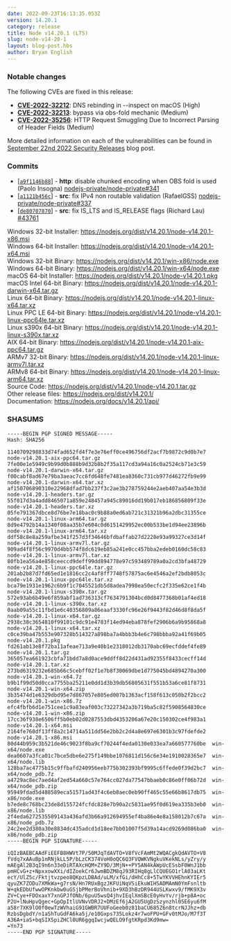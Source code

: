 ```yaml
---
date: 2022-09-23T16:13:35.053Z
version: 14.20.1
category: release
title: Node v14.20.1 (LTS)
slug: node-v14-20-1
layout: blog-post.hbs
author: Bryan English
---
```


### Notable changes

The following CVEs are fixed in this release:

- **[CVE-2022-32212](https://cve.mitre.org/cgi-bin/cvename.cgi?name=CVE-2022-32212)**: DNS rebinding in --inspect on macOS (High)
- **[CVE-2022-32213](https://cve.mitre.org/cgi-bin/cvename.cgi?name=CVE-2022-32213)**: bypass via obs-fold mechanic (Medium)
- **[CVE-2022-35256](https://cve.mitre.org/cgi-bin/cvename.cgi?name=CVE-2022-35256)**: HTTP Request Smuggling Due to Incorrect Parsing of Header Fields (Medium)

More detailed information on each of the vulnerabilities can be found in [September 22nd 2022 Security Releases](https://nodejs.org/en/blog/vulnerability/september-2022-security-releases/) blog post.

### Commits

- \[[`a9f1146b88`](https://github.com/nodejs/node/commit/a9f1146b88)] - **http**: disable chunked encoding when OBS fold is used (Paolo Insogna) [nodejs-private/node-private#341](https://github.com/nodejs-private/node-private/pull/341)
- \[[`a1121b456c`](https://github.com/nodejs/node/commit/a1121b456c)] - **src**: fix IPv4 non routable validation (RafaelGSS) [nodejs-private/node-private#337](https://github.com/nodejs-private/node-private/pull/337)
- \[[`de80707870`](https://github.com/nodejs/node/commit/de80707870)] - **src**: fix IS_LTS and IS_RELEASE flags (Richard Lau) [#43761](https://github.com/nodejs/node/pull/43761)

Windows 32-bit Installer: https://nodejs.org/dist/v14.20.1/node-v14.20.1-x86.msi \
Windows 64-bit Installer: https://nodejs.org/dist/v14.20.1/node-v14.20.1-x64.msi \
Windows 32-bit Binary: https://nodejs.org/dist/v14.20.1/win-x86/node.exe \
Windows 64-bit Binary: https://nodejs.org/dist/v14.20.1/win-x64/node.exe \
macOS 64-bit Installer: https://nodejs.org/dist/v14.20.1/node-v14.20.1.pkg \
macOS Intel 64-bit Binary: https://nodejs.org/dist/v14.20.1/node-v14.20.1-darwin-x64.tar.gz \
Linux 64-bit Binary: https://nodejs.org/dist/v14.20.1/node-v14.20.1-linux-x64.tar.xz \
Linux PPC LE 64-bit Binary: https://nodejs.org/dist/v14.20.1/node-v14.20.1-linux-ppc64le.tar.xz \
Linux s390x 64-bit Binary: https://nodejs.org/dist/v14.20.1/node-v14.20.1-linux-s390x.tar.xz \
AIX 64-bit Binary: https://nodejs.org/dist/v14.20.1/node-v14.20.1-aix-ppc64.tar.gz \
ARMv7 32-bit Binary: https://nodejs.org/dist/v14.20.1/node-v14.20.1-linux-armv7l.tar.xz \
ARMv8 64-bit Binary: https://nodejs.org/dist/v14.20.1/node-v14.20.1-linux-arm64.tar.xz \
Source Code: https://nodejs.org/dist/v14.20.1/node-v14.20.1.tar.gz \
Other release files: https://nodejs.org/dist/v14.20.1/ \
Documentation: https://nodejs.org/docs/v14.20.1/api/

### SHASUMS

```
-----BEGIN PGP SIGNED MESSAGE-----
Hash: SHA256

1140709298833d74fad652fd4f7e3e76eff0ce496756df2acf7b9872c9d0b7e7  node-v14.20.1-aix-ppc64.tar.gz
7fe00e1e5949c9b99d0b888b9d32b8b2f35a117cd3a94a16c0a2524cb71e3c59  node-v14.20.1-darwin-x64.tar.gz
f00cabf8ad67e79ba3aeac7cc6fd648fe7481ea8360c731cb977d46272fb9e99  node-v14.20.1-darwin-x64.tar.xz
af150706890310e22968dfad7bb237f3c2ae3b278759244e2aeb407aa54e3b3d  node-v14.20.1-headers.tar.gz
55f017d3a4add8465071a859e248457a945c89016dd19b017eb186856809f33e  node-v14.20.1-headers.tar.xz
05fe791367dbce8d76be7e18bac0c9b88a0ed6ab721c31321b96a2dbc31355ce  node-v14.20.1-linux-arm64.tar.gz
8d9e4792b14a1340f08aa35b7e604c0d6151429952ec00b533be1d94ee23896b  node-v14.20.1-linux-arm64.tar.xz
ddf58c8e8a259afbe341f257d3f34646bfdbaffab27d2228e93a99327ce3d14f  node-v14.20.1-linux-armv7l.tar.gz
909ad4f8f56c9970d4bb574f8dc619eb85a241e0cc457bba2edeb0160dc58c83  node-v14.20.1-linux-armv7l.tar.xz
80fb1ea56a4e858ceeccd9deff99dd894778e97c593489789a0a2cd3bfa48729  node-v14.20.1-linux-ppc64le.tar.gz
201ab2b87d7fd65ed1e1816cc2c4af8ff7748f57875ac6e4546a2ef2bdb8053c  node-v14.20.1-linux-ppc64le.tar.xz
bca79e1931e1962c6b9f1c7045521db5d8adea7998ea50ecfc2f335e62ce1f4b  node-v14.20.1-linux-s390x.tar.gz
572e93ab6b49e6f859abf1ad736313cf7634791304bcd0d8477368b01af4ed18  node-v14.20.1-linux-s390x.tar.xz
0aab09a55c11fbd1e6c40356809a86eaaf3330fc96e26f9443f82d46d8f8da5f  node-v14.20.1-linux-x64.tar.gz
2938c38c3654810f99101c9dc91e4783f14ed94eba878fef2906b6a9b95868a8  node-v14.20.1-linux-x64.tar.xz
c0ce39ba47b553e907328b514327a898ba7a4bbb3b4e6c798bbba92a41f69b05  node-v14.20.1.pkg
fd261ab13e8f72ba11afeae713a9e40b1e2318012db3170abc69ecfddef4fe89  node-v14.20.1.tar.gz
365057ea661923cbfa71bdd7a8d0ace9ddff8d22d431ad92355f8433cecff14d  node-v14.20.1.tar.xz
273bd6319232e685b66c5cebff02f1e7b8f30069dbe1d775045bd4894270a300  node-v14.20.1-win-x64.7z
b9b1f99d50d0cca7755ba25211e0dd1d3b39db56805631f551b53a6ce81f8731  node-v14.20.1-win-x64.zip
3b35474d1e6329dbd95e7d867057e805ed007b1363acf158f613c050b2f2bcc2  node-v14.20.1-win-x86.7z
efc4fbfb6d1e751cee1c9a83eaf003c73227342a3b719ba5c82f5908564830ce  node-v14.20.1-win-x86.zip
17cc36f938e6506ff5b0eb02d0287553dbd4353206a67e20c150302ce4f983a1  node-v14.20.1-x64.msi
2164fe760df13ff8a2c14714a511dd56e2bb2c2d4a8e697e6301b3c97fdefde2  node-v14.20.1-x86.msi
80d44b959c3b521de46c9023f8ba9cf70244f4eda0130e033ea7a660577760be  win-x64/node.exe
dea0607a3fca01c7bce5dbe6e275f149bbe1076811d156c6e34e1910028365e7  win-x64/node.lib
128ba7ac4775b15c9ffbafd240956eeb775b302393bf9995c6ffede0f39d2bc7  win-x64/node_pdb.7z
a4729ac8ec7aed4af2ed54a660c57e764cc027da77547bbaeb0c86e0ff06b72d  win-x64/node_pdb.zip
95949fdad5d488589eca51571ad43f4c6eb8aec0eb90ff465c55e66b8617db75  win-x86/node.exe
b7ede8c768bc23de8d155724fcfdc828e7b90a2c5831ae95f0d619ea335b3eb0  win-x86/node.lib
2f4eda6272535509143a436afd3b66a912694955ef4ba86e4e8a158012b7c67a  win-x86/node_pdb.7z
24c2ee2d380a30e8834dc435adcd1d18ee7bb01007f5d39a14acd9269d086ba0  win-x86/node_pdb.zip
-----BEGIN PGP SIGNATURE-----

iQIzBAEBCAAdFiEEFB8HWVt7P/50MJqTdAVTO+V8fVcFAmMt2WQACgkQdAVTO+V8
fVdq7xAAuBp1nRNjkLL5P/bLzCK374VoH0oQC6Q3FVQWKVNgkuVKekNLs/yZry/y
mAEgAl2B3qI9n6n33eDiRTAXcHQM+ZY9D/3MjN++PY5AN4kAWpUcESsbF0WnJ1bb
pmHCvG+z+NpxxowXXi/dIZoekCr6JwmBDZM8qJ93RIHq8gLlCQUEGO1rlA03aLKt
ecY/UlZ5c/Fktjtvzpeo8QKpzLDBAd/uLM/xfGi/dHhCc8+5TwYKVVHEhnKYIEr5
qyuZK7ZODu7XMkWa+g7rsN/Hn7RUxBgzJKFUiNqVSiEkuWIHSADMAmN0YmFsnltb
W+qkEDbUfwwOPKnkbw0uGSjbPMerBoVhnib+9XD3hBzDR944USLKwxv9/fMK9X3v
ZV+Cye+FDOxaxY7xnGPJfONb/6puU5wsQ4jhvIEqlXmSBcE0yHvYv/rjb+p8A+oc
P2U+lNuHpvQgec+GpOpItlUVNvVDRJ2+DMzEf6jA2GU5UgDzSzynzhl05E6yu6fM
a58r7XK9lO0f0ewTzWVhaiG91GWBR7UUFoGeeb0z81baCU685Z6n8tcrNJJhz+db
RzbsDgbdY/n1aShTuGdFA6ka5j/e10Gxps735Lokz4r7woFPU+GFv0tMJo/M7f3T
A36A+iaS+bqSIX5piZHCl0UR6ggqIwcjwQELO9fgtKRpd3Kd9mw=
=Yn73
-----END PGP SIGNATURE-----

```
